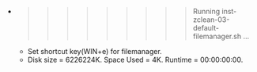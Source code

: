 * >>>>>>>>> Running inst-zclean-03-default-filemanager.sh ...
  * Set shortcut key(WIN+e) for filemanager.
  * Disk size = 6226224K. Space Used = 4K. Runtime = 00:00:00:00.
